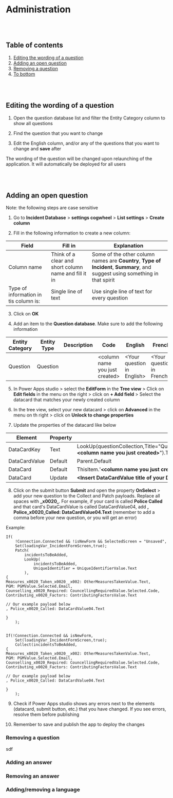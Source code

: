 # Administration

<br/><br/>
## Table of contents

1. [Editing the wording of a question](#Editing-the-wording-of-a-question)
1. [Adding an open question](#Adding-an-open-question)
1. [Removing a question](#Removing-a-question)
1. [To bottom](#Navigation-in-this-document)

<br/><br/>
## Editing the wording of a question

1. Open the question database list and filter the Entity Category column to show all questions

1. Find the question that you want to change
1. Edit the English column, and/or any of the questions that you want to change and **save** after

The wording of the question will be changed upon relaunching of the application. It will automatically be deployed for all users

<br/><br/>
## Adding an open question

Note: the following steps are case sensitive

1. Go to **Incident Database** > **settings cogwheel** > **List settings** > **Create column**

1. Fill in the following information to create a new column:

Field | Fill in | Explanation
--- | --- | ---
Column name | Think of a clear and short column name and fill it in | Some of the other column names are **Country**, **Type of Incident**, **Summary**, and suggest using something in that spirit
Type of information in tis column is:| Single line of text | Use single line of text for every question

3. Click on **OK**

1. Add an item to the **Question database**. Make sure to add the following information

Entity Category | Entity Type | Description | Code | English | French | Portuguese | Swahili | Arabic | Spanish
--- | --- | --- | --- | --- | --- |--- | --- |--- | ---
Question | Question | | \<column name you just created> | \<Your question in English> | \<Your question in French> | \<Your question in Portuguese> | \<Your question in Swahili> | \<Your question in Arabic> |  |

5. In Power Apps studio > select the **EditForm** in the **Tree view** > Click on **Edit fields** in the menu on the right >  click on **+ Add field** > Select the datacard that matches your newly created column

6. In the tree view, select your new datacard > click on **Advanced** in the menu on th right > click on **Unlock to change properties**

7. Update the properties of the datacard like below


Element | Property | Formula
--- | --- | ---
DataCardKey | Text | LookUp(questionCollection,Title="Question"&&Entity_x0020_Type="Question"&&Code="**\<column name you just created>**").Translation
DataCardValue | Default | Parent.Default
DataCard | Default | ThisItem.'**\<column name you just created>**'
DataCard | Update | **\<Insert DataCardValue title of your DataCard>**.Text, e.g. DataCardValue01.Text

8. Click on the submit button **Submit** and open the property **OnSelect** > add your new question to the Collect and Patch payloads.
Replace all spaces with **\_x0020_**. For example, if your card is called **Police Called** and that card's DataCardValue is called DataCardValue04, add **, Police_x0020_Called: DataCardValue04.Text** (remember to add a comma before your new question, or you will get an error) 

Example:

```
If(
    !Connection.Connected && !isNewForm && SelectedScreen = "Unsaved",
    Set(loadingVar_IncidentFormScreen,true);
    Patch(
        incidentsToBeAdded,
        LookUp(
            incidentsToBeAdded,
            UniqueIdentifier = UniqueIdentifierValue.Text
        ),
{
Measures_x0020_Taken_x0020__x002: OtherMeasuresTakenValue.Text,
PGM: PGMValue.Selected.Email,
Counselling_x0020_Required: CouncellingRequiredValue.Selected.Code,
Contributing_x0020_Factors: ContributingFactorsValue.Text

// Our example payload below
, Police_x0020_Called: DataCardValue04.Text

}
    );


If(!Connection.Connected && isNewForm,
    Set(loadingVar_IncidentFormScreen,true);
    Collect(incidentsToBeAdded,
{
Measures_x0020_Taken_x0020__x002: OtherMeasuresTakenValue.Text,
PGM: PGMValue.Selected.Email,
Counselling_x0020_Required: CouncellingRequiredValue.Selected.Code,
Contributing_x0020_Factors: ContributingFactorsValue.Text

// Our example payload below
, Police_x0020_Called: DataCardValue04.Text

}
    );
```
9. Check if Power Apps studio shows any errors next to the elements (datacard, submit button, etc.) that you have changed. If you see errors, resolve them before publishing  

1. Remember to save and publish the app to deploy the changes

### Removing a question

sdf

### Adding an answer

### Removing an answer

### Adding/removing a language